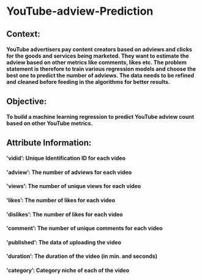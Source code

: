 # YouTube-adview-Prediction

## **Context:**
  ####     **YouTube advertisers pay content creators based on adviews and clicks for the goods and services being marketed. They want to estimate the adview based on other metrics like comments, likes etc. The problem statement is therefore to train various regression models and choose the best one to predict the number of adviews. The data needs to be refined and cleaned before feeding in the algorithms for better results.**  ####

## **Objective:**
 ####          To build a machine learning regression to predict YouTube adview count based on other YouTube metrics.

## **Attribute Information:**
 ####                     'vidid’: Unique Identification ID for each video 
 ####                     'adview’: The number of adviews for each video   
 ####                     'views’: The number of unique views for each video
 ####                     'likes’: The number of likes for each video
 ####                     'dislikes’: The number of likes for each video
####                      'comment’: The number of unique comments for each video
####                      'published’: The data of uploading the video
####                      'duration’: The duration of the video (in min. and seconds)
####                      'category’: Category niche of each of the video


